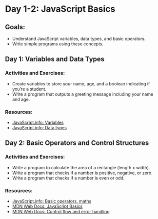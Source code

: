 # Day 1-2: JavaScript Basics

## Goals:
- Understand JavaScript variables, data types, and basic operators.
- Write simple programs using these concepts.

## Day 1: Variables and Data Types

### Activities and Exercises:
- Create variables to store your name, age, and a boolean indicating if you're a student.
- Write a program that outputs a greeting message including your name and age.

### Resources:
- [JavaScript.info: Variables](https://javascript.info/variables)
- [JavaScript.info: Data types](https://javascript.info/types)

## Day 2: Basic Operators and Control Structures

### Activities and Exercises:
- Write a program to calculate the area of a rectangle (length x width).
- Write a program that checks if a number is positive, negative, or zero.
- Write a program that checks if a number is even or odd.

### Resources:
- [JavaScript.info: Basic operators, maths](https://javascript.info/operators)
- [MDN Web Docs: JavaScript Basics](https://developer.mozilla.org/en-US/docs/Learn/Getting_started_with_the_web/JavaScript_basics)
- [MDN Web Docs: Control flow and error handling](https://developer.mozilla.org/en-US/docs/Web/JavaScript/Guide/Control_flow_and_error_handling)
